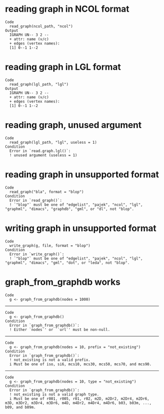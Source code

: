 # reading graph in NCOL format

    Code
      read_graph(ncol_path, "ncol")
    Output
      IGRAPH UN-- 3 2 -- 
      + attr: name (v/c)
      + edges (vertex names):
      [1] 0--1 1--2

# reading graph in LGL format

    Code
      read_graph(lgl_path, "lgl")
    Output
      IGRAPH UN-- 3 2 -- 
      + attr: name (v/c)
      + edges (vertex names):
      [1] 0--1 1--2

# reading graph, unused argument

    Code
      read_graph(lgl_path, "lgl", useless = 1)
    Condition
      Error in `read.graph.lgl()`:
      ! unused argument (useless = 1)

# reading graph in unsupported format

    Code
      read_graph("bla", format = "blop")
    Condition
      Error in `read_graph()`:
      ! `"blop"` must be one of "edgelist", "pajek", "ncol", "lgl", "graphml", "dimacs", "graphdb", "gml", or "dl", not "blop".

# writing graph in unsupported format

    Code
      write_graph(g, file, format = "blop")
    Condition
      Error in `write_graph()`:
      ! `"blop"` must be one of "edgelist", "pajek", "ncol", "lgl", "graphml", "dimacs", "gml", "dot", or "leda", not "blop".

# graph_from_graphdb works

    Code
      g <- graph_from_graphdb(nodes = 1000)

---

    Code
      g <- graph_from_graphdb()
    Condition
      Error in `graph_from_graphdb()`:
      ! Either `nodes`' or ``url`' must be non-null.

---

    Code
      g <- graph_from_graphdb(nodes = 10, prefix = "not_existing")
    Condition
      Error in `graph_from_graphdb()`:
      ! not_existing is not a valid prefix.
      i Must be one of iso, si6, mcs10, mcs30, mcs50, mcs70, and mcs90.

---

    Code
      g <- graph_from_graphdb(nodes = 10, type = "not_existing")
    Condition
      Error in `graph_from_graphdb()`:
      ! not_existing is not a valid graph type.
      i Must be one of r001, r005, r01, r02, m2D, m2Dr2, m2Dr4, m2Dr6, m3D, m3Dr2, m3Dr4, m3Dr6, m4D, m4Dr2, m4Dr4, m4Dr6, b03, b03m, ..., b09, and b09m.

